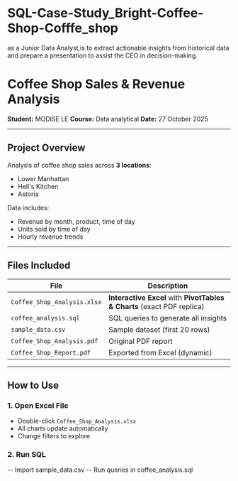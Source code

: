 # SQL-Case-Study_Bright-Coffee-Shop-Cofffe_shop
as a Junior Data Analyst,is to extract actionable insights from historical data and prepare a presentation to assist the CEO in decision-making.

# Coffee Shop Sales & Revenue Analysis

**Student:** MODISE LE 
**Course:**  Data analytical 
**Date:** 27 October 2025

---

## Project Overview
Analysis of coffee shop sales across **3 locations**:
- Lower Manhattan
- Hell's Kitchen
- Astoria

Data includes:
- Revenue by month, product, time of day
- Units sold by time of day
- Hourly revenue trends

---

## Files Included

| File | Description |
|------|-----------|
| `Coffee_Shop_Analysis.xlsx` | **Interactive Excel** with **PivotTables & Charts** (exact PDF replica) |
| `coffee_analysis.sql` | SQL queries to generate all insights |
| `sample_data.csv` | Sample dataset (first 20 rows) |
| `Coffee_Shop_Analysis.pdf` | Original PDF report |
| `Coffee_Shop_Report.pdf` | Exported from Excel (dynamic) |

---

## How to Use

### 1. Open Excel File
- Double-click `Coffee_Shop_Analysis.xlsx`
- All charts update automatically
- Change filters to explore

### 2. Run SQL

-- Import sample_data.csv
-- Run queries in coffee_analysis.sql
